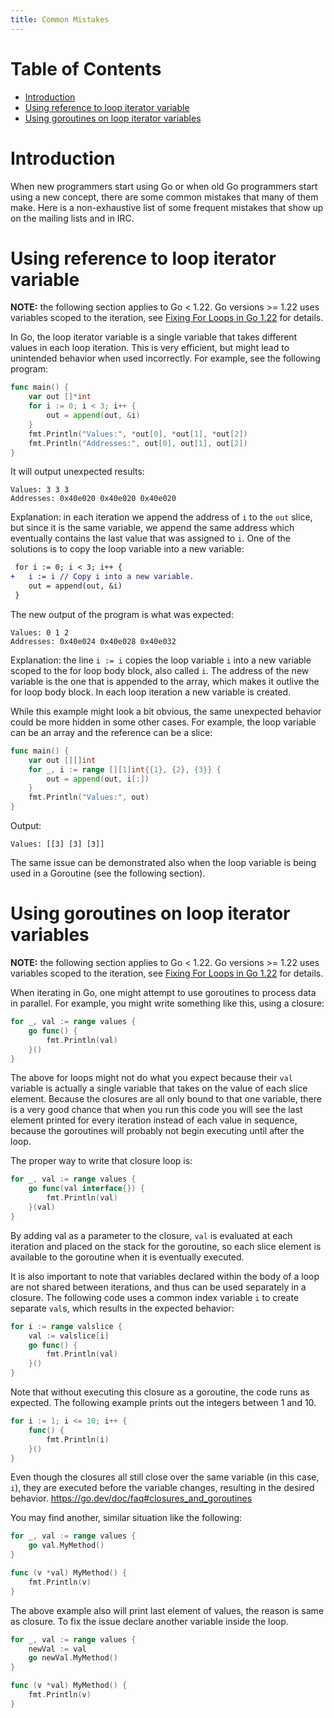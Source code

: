 ```yaml
---
title: Common Mistakes
---
```


Table of Contents
=================

+ [Introduction](#introduction)
+ [Using reference to loop iterator variable](#using-reference-to-loop-iterator-variable)
+ [Using goroutines on loop iterator variables](#using-goroutines-on-loop-iterator-variables)

# Introduction

When new programmers start using Go or when old Go programmers start using a new concept, there are some common mistakes that many of them make.  Here is a non-exhaustive list of some frequent mistakes that show up on the mailing lists and in IRC.

# Using reference to loop iterator variable

**NOTE:** the following section applies to Go < 1.22. Go versions >= 1.22 uses variables scoped to the iteration, see [Fixing For Loops in Go 1.22][loopvar-blog] for details.

In Go, the loop iterator variable is a single variable that takes different values in each loop iteration. This is very efficient, but might lead to unintended behavior when used incorrectly. For example, see the following program:

```go
func main() {
	var out []*int
	for i := 0; i < 3; i++ {
		out = append(out, &i)
	}
	fmt.Println("Values:", *out[0], *out[1], *out[2])
	fmt.Println("Addresses:", out[0], out[1], out[2])
}
```

It will output unexpected results:

```
Values: 3 3 3
Addresses: 0x40e020 0x40e020 0x40e020
```

Explanation: in each iteration we append the address of `i` to the `out` slice, but since it is the same variable, we append the same address which eventually contains the last value that was assigned to `i`. One of the solutions is to copy the loop variable into a new variable:

```diff
 for i := 0; i < 3; i++ {
+	i := i // Copy i into a new variable.
 	out = append(out, &i)
 }
```

The new output of the program is what was expected:

```
Values: 0 1 2
Addresses: 0x40e024 0x40e028 0x40e032
```

Explanation: the line `i := i` copies the loop variable `i` into a new variable scoped to the for loop body block, also called `i`. The address of the new variable is the one that is appended to the array, which makes it outlive the for loop body block. In each loop iteration a new variable is created.

While this example might look a bit obvious, the same unexpected behavior could be more hidden in some other cases. For example, the loop variable can be an array and the reference can be a slice:

```go
func main() {
	var out [][]int
	for _, i := range [][1]int{{1}, {2}, {3}} {
		out = append(out, i[:])
	}
	fmt.Println("Values:", out)
}
```

Output:
```
Values: [[3] [3] [3]]
```

The same issue can be demonstrated also when the loop variable is being used in a Goroutine (see the following section).

# Using goroutines on loop iterator variables

**NOTE:** the following section applies to Go < 1.22. Go versions >= 1.22 uses variables scoped to the iteration, see [Fixing For Loops in Go 1.22][loopvar-blog] for details.

When iterating in Go, one might attempt to use goroutines to process data in parallel. For example, you might write something like this, using a closure:

```go
for _, val := range values {
	go func() {
		fmt.Println(val)
	}()
}
```

The above for loops might not do what you expect because their ` val ` variable is actually a single variable that takes on the value of each slice element. Because the closures are all only bound to that one variable, there is a very good chance that when you run this code you will see the last element printed for every iteration instead of each value in sequence, because the goroutines will probably not begin executing until after the loop.

The proper way to write that closure loop is:
```go
for _, val := range values {
	go func(val interface{}) {
		fmt.Println(val)
	}(val)
}
```

By adding val as a parameter to the closure, ` val ` is evaluated at each iteration and placed on the stack for the goroutine, so each slice element is available to the goroutine when it is eventually executed.

It is also important to note that variables declared within the body of a loop are not shared between iterations, and thus can be used separately in a closure.  The following code uses a common index variable ` i ` to create separate ` val `s, which results in the expected behavior:

```go
for i := range valslice {
	val := valslice[i]
	go func() {
		fmt.Println(val)
	}()
}
```

Note that without executing this closure as a goroutine, the code runs as expected.  The following example prints out the integers between 1 and 10.

```go
for i := 1; i <= 10; i++ {
	func() {
		fmt.Println(i)
	}()
}
```

Even though the closures all still close over the same variable (in this case, ` i `), they are executed before the variable changes, resulting in the desired behavior.
https://go.dev/doc/faq#closures_and_goroutines

You may find another, similar situation like the following:

```go
for _, val := range values {
	go val.MyMethod()
}

func (v *val) MyMethod() {
	fmt.Println(v)
}
```
The above example also will print last element of values, the reason is same as closure. To fix the issue declare another variable inside the loop.

```go
for _, val := range values {
	newVal := val
	go newVal.MyMethod()
}

func (v *val) MyMethod() {
	fmt.Println(v)
}
```

[loopvar-blog]: https://go.dev/blog/loopvar-preview
